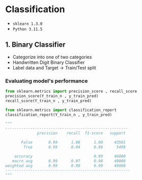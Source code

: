 # Classification
- ```sklearn 1.3.0```
- ```Python 3.11.5```

## 1. Binary Classifier
- Categorize into one of two categories
- Handwritten Digit Binary Classifier
- Label data and Target -> Train/Test split  

### Evaluating model's performance 

```python
from sklearn.metrics import precision_score , recall_score 
precision_score(Y_train_n , y_train_pred)
recall_score(Y_train_n , y_train_pred)
```

```python
from sklearn.metrics import classification_report
classification_report(Y_train_n , y_train_pred)

"""
------------------------------------------------------
              precision    recall  f1-score   support

       False       0.99      1.00      1.00     43501
        True       0.99      0.94      0.96      5499

    accuracy                           0.99     49000
   macro avg       0.99      0.97      0.98     49000
weighted avg       0.99      0.99      0.99     49000
-------------------------------------------------------
"""
```
